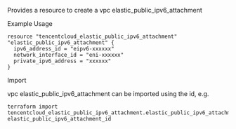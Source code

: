Provides a resource to create a vpc elastic_public_ipv6_attachment

Example Usage

```hcl
resource "tencentcloud_elastic_public_ipv6_attachment" "elastic_public_ipv6_attachment" {
  ipv6_address_id = "eipv6-xxxxxx"
  network_interface_id = "eni-xxxxxx"
  private_ipv6_address = "xxxxxx"
}
```

Import

vpc elastic_public_ipv6_attachment can be imported using the id, e.g.

```
terraform import tencentcloud_elastic_public_ipv6_attachment.elastic_public_ipv6_attachment elastic_public_ipv6_attachment_id
```

